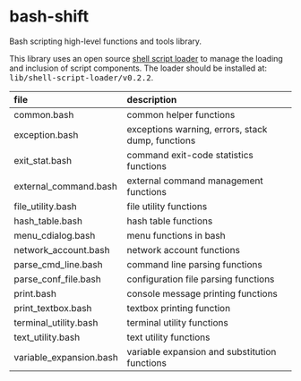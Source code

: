 # bash-shift
Bash scripting high-level functions and tools library.

This library uses an open source [shell script loader] to manage the
loading and inclusion of script components. The loader should be
installed at: <tt>lib/shell-script-loader/v0.2.2</tt>.

[shell script loader]: https://loader.sourceforge.io/overview

 file                       | description
:---------------------------|:------------------------------------------------
 common.bash                | common helper functions
 exception.bash             | exceptions warning, errors, stack dump, functions
 exit_stat.bash             | command exit-code statistics functions
 external_command.bash      | external command management functions
 file_utility.bash          | file utility functions
 hash_table.bash            | hash table functions
 menu_cdialog.bash          | menu functions in bash
 network_account.bash       | network account functions
 parse_cmd_line.bash        | command line parsing functions
 parse_conf_file.bash       | configuration file parsing functions
 print.bash                 | console message printing functions
 print_textbox.bash         | textbox printing function
 terminal_utility.bash      | terminal utility functions
 text_utility.bash          | text utility functions
 variable_expansion.bash    | variable expansion and substitution functions
